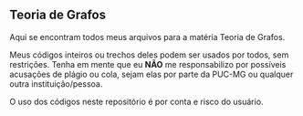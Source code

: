## Teoria de Grafos

Aqui se encontram todos meus arquivos para a matéria Teoria de Grafos.

Meus códigos inteiros ou trechos deles podem ser usados por todos, sem restrições. Tenha em mente que eu **NÃO** me responsabilizo por possíveis acusações de plágio ou cola, sejam elas por parte da PUC-MG ou qualquer outra instituição/pessoa.

O uso dos códigos neste repositório é por conta e risco do usuário.

